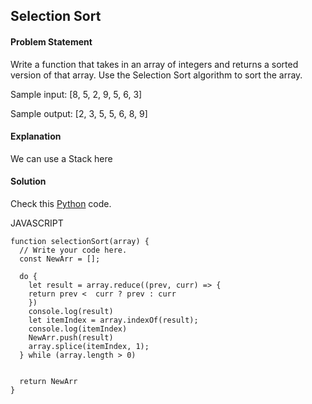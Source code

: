 ## Selection Sort

#### Problem Statement


Write a function that takes in an array of integers and returns a sorted version of that array. Use the Selection Sort algorithm to sort the array.

Sample input: [8, 5, 2, 9, 5, 6, 3]

Sample output: [2, 3, 5, 5, 6, 8, 9]



#### Explanation

We can use a Stack here


#### Solution

Check this [Python](../python/Selection_Sort.py) code.

JAVASCRIPT
```
function selectionSort(array) {
  // Write your code here.
  const NewArr = [];

  do {
    let result = array.reduce((prev, curr) => {
    return prev <  curr ? prev : curr
    })
    console.log(result)
    let itemIndex = array.indexOf(result);
    console.log(itemIndex)
    NewArr.push(result)
    array.splice(itemIndex, 1);
  } while (array.length > 0)
  

  return NewArr
}
```
